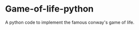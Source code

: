 Game-of-life-python
===================

A python code to implement the famous conway's game of life.
